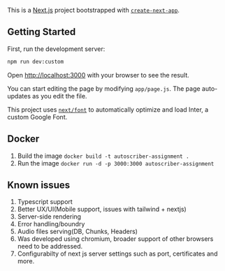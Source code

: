 This is a [Next.js](https://nextjs.org/) project bootstrapped with [`create-next-app`](https://github.com/vercel/next.js/tree/canary/packages/create-next-app).

## Getting Started

First, run the development server:

```bash
npm run dev:custom
```

Open [http://localhost:3000](http://localhost:3000) with your browser to see the result.

You can start editing the page by modifying `app/page.js`. The page auto-updates as you edit the file.

This project uses [`next/font`](https://nextjs.org/docs/basic-features/font-optimization) to automatically optimize and load Inter, a custom Google Font.

## Docker

1. Build the image `docker build -t autoscriber-assignment .`
2. Run the image `docker run -d -p 3000:3000 autoscriber-assignment`

## Known issues

1. Typescript support
2. Better UX/UI(Mobile support, issues with tailwind + nextjs)
3. Server-side rendering
4. Error handling/boundry
5. Audio files serving(DB, Chunks, Headers)
6. Was developed using chromium, broader support of other browsers need to be addressed.
7. Configurabilty of next js server settings such as port, certificates and more.
